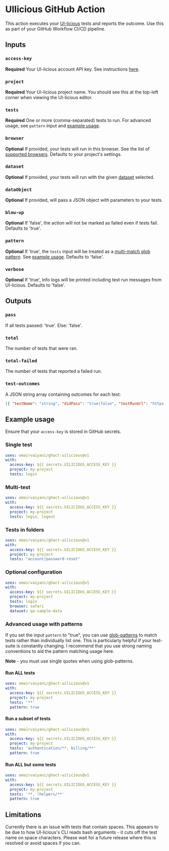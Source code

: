 # UIlicious GitHub Action

This action executes your [UI-licious](https://uilicious.com/) tests and reports the outcome. Use this as part of your GitHub Workflow CI/CD pipeline.

## Inputs

### `access-key`

**Required** Your UI-licious account API key. See instructions [here](https://github.com/uilicious/uilicious-cli).

### `project`

**Required** Your UI-licious project name. You should see this at the top-left corner when viewing the UI-licious editor.

### `tests`

**Required** One or more (comma-separated) tests to run. For advanced usage, see `pattern` input and [example usage](#example-usage).

### `browser`

**Optional** If provided, your tests will run in this browser. See the list of [supported browsers](https://docs.uilicious.com/scripting/config.html). Defaults to your project's settings.

### `dataset`

**Optional** If provided, your tests will run with the given [dataset](https://docs.uilicious.com/scripting/datasets.html#datasets) selected.

### `dataObject`

**Optional** If provided, will pass a JSON object with parameters to your tests.

### `blow-up`

**Optional** If 'false', the action will not be marked as failed even if tests fail. Defaults to 'true'.

### `pattern`

**Optional** If 'true', the `tests` input will be treated as a [multi-match glob pattern](https://github.com/sindresorhus/multimatch). See [example usage](#example-usage). Defaults to 'false'.

### `verbose`

**Optional** If 'true', info logs will be printed including test run messages from UI-licious. Defaults to 'false'.

## Outputs

### `pass`

If all tests passed: 'true'. Else: 'false'.

### `total`

The number of tests that were ran.

### `total-failed`

The number of tests that reported a failed run.

### `test-outcomes`

A JSON string array containing outcomes for each test:
```json
[{ "testName": "string", "didPass": "true|false", "testRunUrl": "https://..." }]'
```

## Example usage

Ensure that your `access-key` is stored in GitHub secrets.

### Single test

```yml
uses: omairvaiyani/ghact-uilicious@v1
with:
  access-key: ${{ secrets.UILICIOUS_ACCESS_KEY }}
  project: my-project
  tests: login
```

### Multi-test

```yml
uses: omairvaiyani/ghact-uilicious@v1
with:
  access-key: ${{ secrets.UILICIOUS_ACCESS_KEY }}
  project: my-project
  tests: login, logout
```

### Tests in folders

```yml
uses: omairvaiyani/ghact-uilicious@v1
with:
  access-key: ${{ secrets.UILICIOUS_ACCESS_KEY }}
  project: my-project
  tests: "account/password-reset"
```

### Optional configuration

```yml
uses: omairvaiyani/ghact-uilicious@v1
with:
  access-key: ${{ secrets.UILICIOUS_ACCESS_KEY }}
  project: my-project
  tests: login
  browser: safari
  dataset: qa-sample-data
```

### Advanced usage with patterns

If you set the input `pattern` to "true", you can use [glob-patterns](https://github.com/sindresorhus/multimatch) to match tests rather than individually list one. This is particularly helpful if your test-suite is constantly changing. I recommend that you use strong naming conventions to aid the pattern matching usage here.

**Note** - you must use single quotes when using glob-patterns.

#### Run ALL tests

```yml
uses: omairvaiyani/ghact-uilicious@v1
with:
  access-key: ${{ secrets.UILICIOUS_ACCESS_KEY }}
  project: my-project
  tests: '**'
  pattern: true
```

#### Run a subset of tests

```yml
uses: omairvaiyani/ghact-uilicious@v1
with:
  access-key: ${{ secrets.UILICIOUS_ACCESS_KEY }}
  project: my-project
  tests: 'authentication/**, billing/**'
  pattern: true
```

#### Run ALL but some tests

```yml
uses: omairvaiyani/ghact-uilicious@v1
with:
  access-key: ${{ secrets.UILICIOUS_ACCESS_KEY }}
  project: my-project
  tests: '**, !helpers/**'
  pattern: true
```

## Limitations

Currently there is an issue with tests that contain spaces. This appears to be due to how UI-licious's CLI reads bash arguments - it cuts off the test name on space characters. Please wait for a future release where this is resolved or avoid spaces if you can.
